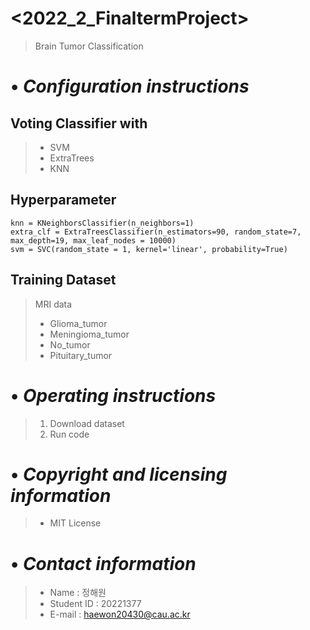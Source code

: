 <2022_2_FinaltermProject>
=========================
> Brain Tumor Classification
# • *Configuration instructions*
## Voting Classifier with
>* SVM
>* ExtraTrees
>* KNN
## Hyperparameter
```
knn = KNeighborsClassifier(n_neighbors=1)
extra_clf = ExtraTreesClassifier(n_estimators=90, random_state=7, max_depth=19, max_leaf_nodes = 10000)
svm = SVC(random_state = 1, kernel='linear', probability=True)
```
## Training Dataset
> MRI data
> * Glioma_tumor
> * Meningioma_tumor
> * No_tumor
> * Pituitary_tumor
# • *Operating instructions*
> 1. Download dataset
> 2. Run code
# • *Copyright and licensing information*
>* MIT License
# • *Contact information*
>* Name : 정해원
>* Student ID : 20221377
>* E-mail : haewon20430@cau.ac.kr
